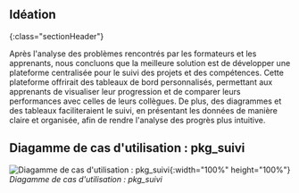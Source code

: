 
## Idéation
{:class="sectionHeader"}

<!-- note -->

Après l'analyse des problèmes rencontrés par les formateurs et les apprenants, nous concluons que la meilleure solution est de développer une plateforme centralisée pour le suivi des projets et des compétences. Cette plateforme offrirait des tableaux de bord personnalisés, permettant aux apprenants de visualiser leur progression et de comparer leurs performances avec celles de leurs collègues. De plus, des diagrammes et des tableaux faciliteraient le suivi, en présentant les données de manière claire et organisée, afin de rendre l'analyse des progrès plus intuitive.

<!-- new slide -->
## Diagamme de cas d'utilisation : pkg_suivi

![Diagamme de cas d'utilisation : pkg_suivi](/soli-lms/diagrammes/pkg_suivi/uses_cases_pkg_suivi.svg){:width="100%" height="100%"}
*Diagamme de cas d'utilisation : pkg_suivi*
<!-- new slide -->